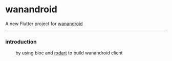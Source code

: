 # wanandroid

A new Flutter project for [wanandroid](http://www.wanandroid.com/) 

<hr>

<h3>introduction</h3>


&emsp;&emsp; by using bloc and [rxdart](https://github.com/ReactiveX/rxdart)  to build wanandroid client